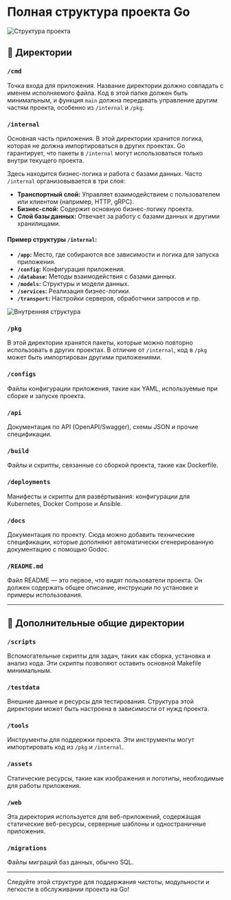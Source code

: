 
# Полная структура проекта Go

![Структура проекта](https://github.com/user-attachments/assets/0d39681e-cb80-4f27-8161-4d291fe1611d)

## 📁 Директории

### `/cmd`
Точка входа для приложения. Название директории должно совпадать с именем исполняемого файла. Код в этой папке должен быть минимальным, и функция `main` должна передавать управление другим частям проекта, особенно из `/internal` и `/pkg`.

### `/internal`
Основная часть приложения. В этой директории хранится логика, которая не должна импортироваться в других проектах. Go гарантирует, что пакеты в `/internal` могут использоваться только внутри текущего проекта.

Здесь находится бизнес-логика и работа с базами данных. Часто `/internal` организовывается в три слоя:

- **Транспортный слой:** Управляет взаимодействием с пользователем или клиентом (например, HTTP, gRPC).
- **Бизнес-слой:** Содержит основную бизнес-логику проекта.
- **Слой базы данных:** Отвечает за работу с базами данных и другими хранилищами.

#### Пример структуры `/internal`:

- **`/app`:** Место, где собираются все зависимости и логика для запуска приложения.
- **`/config`:** Конфигурация приложения.
- **`/database`:** Методы взаимодействия с базами данных.
- **`/models`:** Структуры и модели данных.
- **`/services`:** Реализация бизнес-логики.
- **`/transport`:** Настройки серверов, обработчики запросов и пр.

![Внутренняя структура](https://github.com/user-attachments/assets/b97604da-cba2-43b2-aa71-875956ebfaef)

### `/pkg`
В этой директории хранятся пакеты, которые можно повторно использовать в других проектах. В отличие от `/internal`, код в `/pkg` может быть импортирован другими приложениями.

### `/configs`
Файлы конфигурации приложения, такие как YAML, используемые при сборке и запуске проекта.

### `/api`
Документация по API (OpenAPI/Swagger), схемы JSON и прочие спецификации.

### `/build`
Файлы и скрипты, связанные со сборкой проекта, такие как Dockerfile.

### `/deployments`
Манифесты и скрипты для развёртывания: конфигурации для Kubernetes, Docker Compose и Ansible.

### `/docs`
Документация по проекту. Сюда можно добавить технические спецификации, которые дополняют автоматически сгенерированную документацию с помощью Godoc.

### `/README.md`
Файл README — это первое, что видят пользователи проекта. Он должен содержать общее описание, инструкции по установке и примеры использования.

---

## 📂 Дополнительные общие директории

### `/scripts`
Вспомогательные скрипты для задач, таких как сборка, установка и анализ кода. Эти скрипты позволяют оставить основной Makefile минимальным.

### `/testdata`
Внешние данные и ресурсы для тестирования. Структура этой директории может быть настроена в зависимости от нужд проекта.

### `/tools`
Инструменты для поддержки проекта. Эти инструменты могут импортировать код из `/pkg` и `/internal`.

### `/assets`
Статические ресурсы, такие как изображения и логотипы, необходимые для работы приложения.

### `/web`
Эта директория используется для веб-приложений, содержащая статические веб-ресурсы, серверные шаблоны и одностраничные приложения.

### `/migrations`
Файлы миграций баз данных, обычно SQL.

---

Следуйте этой структуре для поддержания чистоты, модульности и легкости в обслуживании проекта на Go!
